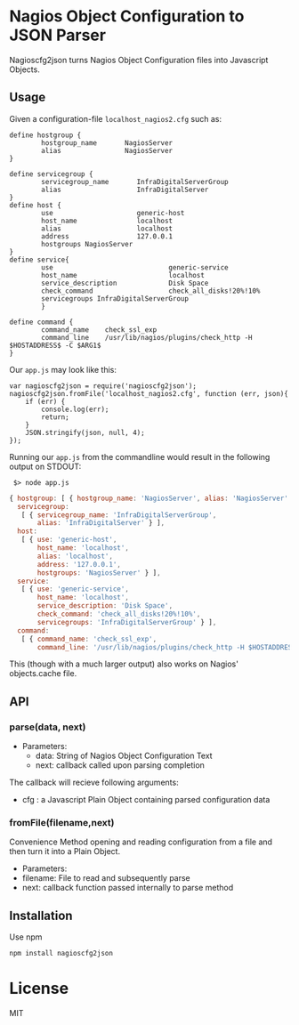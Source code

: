 # Nagios Object Configuration to JSON Parser

Nagioscfg2json turns Nagios Object Configuration files into
Javascript Objects.

## Usage

Given a configuration-file `localhost_nagios2.cfg` such as: 

```
define hostgroup {
        hostgroup_name       NagiosServer
        alias                NagiosServer
}

define servicegroup {
        servicegroup_name       InfraDigitalServerGroup
        alias                   InfraDigitalServer
}
define host {
        use                     generic-host
        host_name               localhost
        alias                   localhost
        address                 127.0.0.1
        hostgroups NagiosServer
}
define service{
        use                             generic-service
        host_name                       localhost
        service_description             Disk Space
        check_command                   check_all_disks!20%!10%
        servicegroups InfraDigitalServerGroup
        }

define command {
        command_name    check_ssl_exp
        command_line    /usr/lib/nagios/plugins/check_http -H $HOSTADDRESS$ -C $ARG1$
}
```

Our `app.js` may look like this:


```
var nagioscfg2json = require('nagioscfg2json');
nagioscfg2json.fromFile('localhost_nagios2.cfg', function (err, json){
    if (err) {
		console.log(err);
		return;
	}
	JSON.stringify(json, null, 4);
});
```
Running our `app.js` from the commandline would result in the following output on STDOUT:

```shell
 $> node app.js
```

```javascript
{ hostgroup: [ { hostgroup_name: 'NagiosServer', alias: 'NagiosServer' } ],
  servicegroup:
   [ { servicegroup_name: 'InfraDigitalServerGroup',
       alias: 'InfraDigitalServer' } ],
  host:
   [ { use: 'generic-host',
       host_name: 'localhost',
       alias: 'localhost',
       address: '127.0.0.1',
       hostgroups: 'NagiosServer' } ],
  service:
   [ { use: 'generic-service',
       host_name: 'localhost',
       service_description: 'Disk Space',
       check_command: 'check_all_disks!20%!10%',
       servicegroups: 'InfraDigitalServerGroup' } ],
  command:
   [ { command_name: 'check_ssl_exp',
       command_line: '/usr/lib/nagios/plugins/check_http -H $HOSTADDRESS$ -C $ARG1$' } ] }
```

This (though with a much larger output) also works on Nagios' objects.cache file.

## API

### parse(data, next)

- Parameters:
  - data: String of Nagios Object Configuration Text
  - next: callback called upon parsing completion

The callback will recieve following arguments:

 - cfg : a Javascript Plain Object containing parsed configuration data

### fromFile(filename,next)

Convenience Method opening and reading configuration from a file and then
turn it into a Plain Object.

- Parameters:
 - filename: File to read and subsequently parse
 - next: callback function passed internally to parse method

## Installation

Use npm
```
npm install nagioscfg2json
```

# License 

MIT
